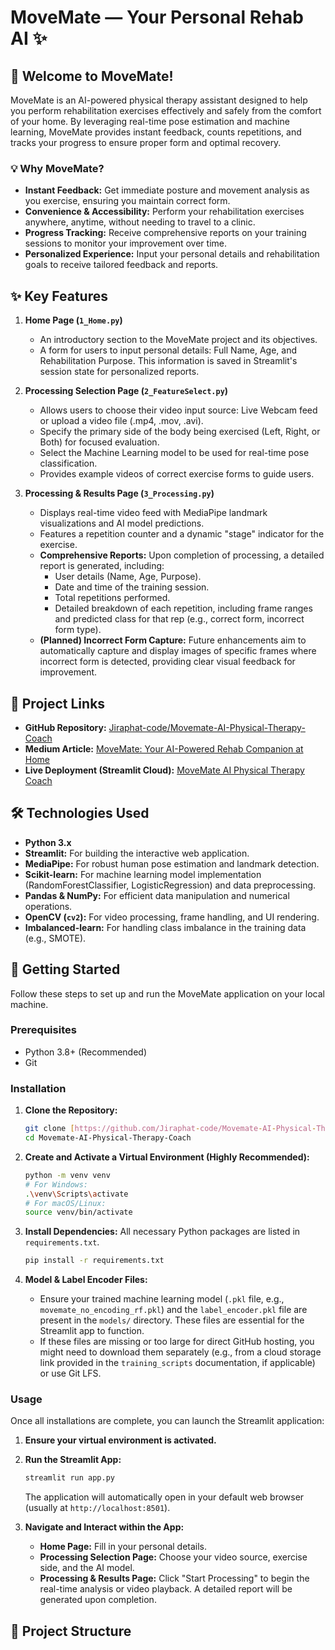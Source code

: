 # MoveMate — Your Personal Rehab AI ✨

## 🚀 Welcome to MoveMate!

MoveMate is an AI-powered physical therapy assistant designed to help you perform rehabilitation exercises effectively and safely from the comfort of your home. By leveraging real-time pose estimation and machine learning, MoveMate provides instant feedback, counts repetitions, and tracks your progress to ensure proper form and optimal recovery.

### 💡 Why MoveMate?

* **Instant Feedback:** Get immediate posture and movement analysis as you exercise, ensuring you maintain correct form.
* **Convenience & Accessibility:** Perform your rehabilitation exercises anywhere, anytime, without needing to travel to a clinic.
* **Progress Tracking:** Receive comprehensive reports on your training sessions to monitor your improvement over time.
* **Personalized Experience:** Input your personal details and rehabilitation goals to receive tailored feedback and reports.

## ✨ Key Features

1.  **Home Page (`1_Home.py`)**
    * An introductory section to the MoveMate project and its objectives.
    * A form for users to input personal details: Full Name, Age, and Rehabilitation Purpose. This information is saved in Streamlit's session state for personalized reports.

2.  **Processing Selection Page (`2_FeatureSelect.py`)**
    * Allows users to choose their video input source: Live Webcam feed or upload a video file (.mp4, .mov, .avi).
    * Specify the primary side of the body being exercised (Left, Right, or Both) for focused evaluation.
    * Select the Machine Learning model to be used for real-time pose classification.
    * Provides example videos of correct exercise forms to guide users.

3.  **Processing & Results Page (`3_Processing.py`)**
    * Displays real-time video feed with MediaPipe landmark visualizations and AI model predictions.
    * Features a repetition counter and a dynamic "stage" indicator for the exercise.
    * **Comprehensive Reports:** Upon completion of processing, a detailed report is generated, including:
        * User details (Name, Age, Purpose).
        * Date and time of the training session.
        * Total repetitions performed.
        * Detailed breakdown of each repetition, including frame ranges and predicted class for that rep (e.g., correct form, incorrect form type).
    * **(Planned) Incorrect Form Capture:** Future enhancements aim to automatically capture and display images of specific frames where incorrect form is detected, providing clear visual feedback for improvement.

## 🔗 Project Links

* **GitHub Repository:** [Jiraphat-code/Movemate-AI-Physical-Therapy-Coach](https://github.com/Jiraphat-code/Movemate-AI-Physical-Therapy-Coach)
* **Medium Article:** [MoveMate: Your AI-Powered Rehab Companion at Home](https://medium.com/@jiraphatpunthsang/movemate-your-ai-powered-rehab-companion-at-home-c5d39855642d)
* **Live Deployment (Streamlit Cloud):** [MoveMate AI Physical Therapy Coach](https://movemate-ai-physical-therapy-coach.streamlit.app/)

## 🛠️ Technologies Used

* **Python 3.x**
* **Streamlit:** For building the interactive web application.
* **MediaPipe:** For robust human pose estimation and landmark detection.
* **Scikit-learn:** For machine learning model implementation (RandomForestClassifier, LogisticRegression) and data preprocessing.
* **Pandas & NumPy:** For efficient data manipulation and numerical operations.
* **OpenCV (`cv2`):** For video processing, frame handling, and UI rendering.
* **Imbalanced-learn:** For handling class imbalance in the training data (e.g., SMOTE).

## 🚀 Getting Started

Follow these steps to set up and run the MoveMate application on your local machine.

### Prerequisites

* Python 3.8+ (Recommended)
* Git

### Installation

1.  **Clone the Repository:**
    ```bash
    git clone [https://github.com/Jiraphat-code/Movemate-AI-Physical-Therapy-Coach.git](https://github.com/Jiraphat-code/Movemate-AI-Physical-Therapy-Coach.git)
    cd Movemate-AI-Physical-Therapy-Coach
    ```

2.  **Create and Activate a Virtual Environment (Highly Recommended):**
    ```bash
    python -m venv venv
    # For Windows:
    .\venv\Scripts\activate
    # For macOS/Linux:
    source venv/bin/activate
    ```

3.  **Install Dependencies:**
    All necessary Python packages are listed in `requirements.txt`.
    ```bash
    pip install -r requirements.txt
    ```

4.  **Model & Label Encoder Files:**
    * Ensure your trained machine learning model (`.pkl` file, e.g., `movemate_no_encoding_rf.pkl`) and the `label_encoder.pkl` file are present in the `models/` directory. These files are essential for the Streamlit app to function.
    * If these files are missing or too large for direct GitHub hosting, you might need to download them separately (e.g., from a cloud storage link provided in the `training_scripts` documentation, if applicable) or use Git LFS.

### Usage

Once all installations are complete, you can launch the Streamlit application:

1.  **Ensure your virtual environment is activated.**
2.  **Run the Streamlit App:**
    ```bash
    streamlit run app.py
    ```
    The application will automatically open in your default web browser (usually at `http://localhost:8501`).

3.  **Navigate and Interact within the App:**
    * **Home Page:** Fill in your personal details.
    * **Processing Selection Page:** Choose your video source, exercise side, and the AI model.
    * **Processing & Results Page:** Click "Start Processing" to begin the real-time analysis or video playback. A detailed report will be generated upon completion.

## 📂 Project Structure
